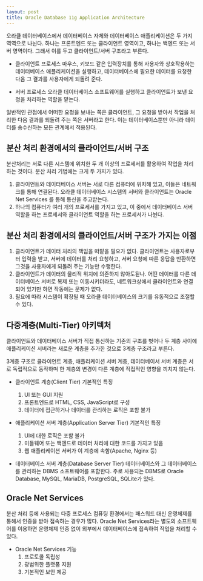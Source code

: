 ```yaml
---
layout: post
title: Oracle Database 11g Application Architecture
---
```


오라클 데이터베이스에서 데이터베이스 자체와 데이터베이스 애플리케이션은 두 가지 역역으로 나뉜다. 하나는 프론트엔드 또는 클라이언트 영역이고, 하나는 백엔드 또는 서버 영역이다. 그래서 이를 두고 클라이언트/서버 구조라고 부른다.

- 클라이언트 프로세스
    마우스, 키보드 같은 입력장치를 통해 사용자와 상호작용하는 데이터베이스 애플리케이션을 실행하고, 데이터베이스에 필요한 데이터를 요청한 다음 그 결과를 사용자에게 되돌려 준다.

- 서버 프로세스
    오라클 데이터베이스 소프트웨어를 실행하고 클라이언트가 보낸 요청을 처리하는 역할을 맡는다.

일반적인 관점에서 어떠한 요청을 보내는 쪽은 클라이언트, 그 요청을 받아서 작업을 처리한 다음 결과를 되돌려 주는 쪽은 서버라고 한다. 이는 데이터베이스뿐만 아니라 데이터를 송수신하는 모든 관계에서 적용된다.

## 분산 처리 환경에서의 클라이언트/서버 구조

분산처리는 서로 다른 시스템에 위치한 두 개 이상의 프로세서를 활용하여 작업을 처리하는 것이다. 분산 처리 기법에는 크게 두 가지가 있다.

1. 클라이언트와 데이터베이스 서버는 서로 다른 컴퓨터에 위치해 있고, 이들은 네트워크를 통해 연결된다. 오라클 데이터베이스 시스템의 서버와 클라이언트는 Oracle Net Services 를 통해 통신을 주고받는다.
2. 하나의 컴퓨터가 여러 개의 프로세서를 가지고 있고, 이 중에서 데이터베이스 서버 역할을 하는 프로세서와 클라이언트 역할을 하는 프로세서가 나뉜다.

## 분산 처리 환경에서의 클라이언트/서버 구조가 가지는 이점

1. 클라이언트가 데이터 처리의 책임을 떠맡을 필요가 없다. 클라이언트는 사용자로부터 입력을 받고, 서버에 데이터를 처리 요청하고, 서버 요청에 따른 응답을 반환하면 그것을 사용자에게 되돌려 주는 기능만 수행한다.
2. 클라이언트가 데이터의 물리적 위치에 의존하지 않아도됟나. 어떤 데이터를 다른 데이터베이스 서버로 복제 또는 이동시키더라도, 네트워크상에서 클라이언트와 연결되어 있기만 하면 작동에는 문제가 없다.
3. 필요에 따라 시스템이 확장될 때 오라클 데이터베이스의 크기를 유동적으로 조절할 수 있다.

## 다중계층(Multi-Tier) 아키텍처

클라이언트와 데이터베이스 서버가 직접 통신하는 기존의 구조를 벗어나 두 계층 사이에 애플리케이션 서버라는 새로운 계층을 추가한 것으로 3계층 구조라고 부른다.

3계층 구조로 클라이언트 계층, 애플리케이션 서버 계층, 데이터베이서 서버 계층은 서로 독립적으로 동작하며 한 계층의 변경이 다른 계층에 직접적인 영향을 끼치지 않는다.

- 클라이언트 계층(Client Tier) 기본적인 특징
    1. UI 또는 GUI 지원
    2. 프론트엔드로 HTML, CSS, JavaScript로 구성
    3. 데이터에 접근하거나 데이터를 관리하는 로직은 포함 불가

- 애플리케이션 서버 계층(Application Server Tier) 기본적인 특징
    1. UI에 대한 로직은 포함 불가
    2. 미들웨어 또는 백엔드로 데이터 처리에 대한 코드를 가지고 있음
    3. 웹 애플리케이션 서버가 이 계층에 속함(Apache, Nginx 등)

- 데이터베이스 서버 계층(Database Server Tier)
    데이터베이스와 그 데이터베이스를 관리하는 DBMS 소프트웨어를 포함한다.
    주로 사용되는 DBMS로 Oracle Database, MySQL, MariaDB, PostgreSQL, SQLite가 있다.

## Oracle Net Services

분산 처리 등에 사용되는 다중 프로세스 컴퓨팅 환경에서는 패스워드 대신 운영체제를 통해서 인증을 받아 접속하는 경우가 많다. Oracle Net Services라는 별도의 소프트웨어를 이용하면 운영체제 인증 없이 외부에서 데이터베이스에 접속하여 작업을 처리할 수 있다.

- Oracle Net Services 기능
    1. 프로토콜 독립성
    2. 광범위한 플랫폼 지원
    3. 기본적인 보안 제공



